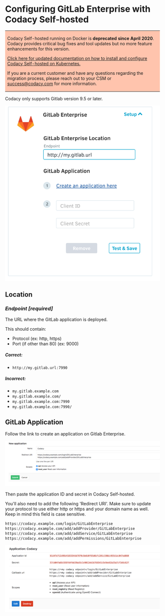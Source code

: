 # Configuring GitLab Enterprise with Codacy Self-hosted

<table>
  <tbody>
    <tr>
      <td style="background-color: #ffc4ad;">
        <p>
          Codacy Self-hosted running on Docker is <strong>deprecated since April 2020</strong>. Codacy provides critical bug fixes and tool updates but no more feature enhancements for this version.
        </p>
        <p>
          <a href="/chart/" target="_self">Click here for updated documentation on how to install and configure Codacy Self-hosted on Kubernetes.</a>
        </p>
        <p>
          If you are a current customer and have any questions regarding the migration process, please reach out to your CSM or <a href="mailto:success@codacy.com" target="_blank">success@codacy.com</a> for more information.
        </p>
      </td>
    </tr>
  </tbody>
</table>

Codacy only supports Gitlab version 9.5 or later. 

![](../images/a266513d752d2a479f3eb047d4badda079abeff428f931394c516c80d9903eef.png)

## Location

### **_Endpoint \[required]_**

The URL where the GitLab application is deployed.

This should contain:

-   Protocol (ex: http, https)
-   Port (if other than 80) (ex: 9000)

##### Correct:

-   `http://my.gitlab.url:7990`

##### Incorrect:

-   `my.gitlab.example.com`
-   `my.gitlab.example.com/`
-   `my.gitlab.example.com:7990`
-   `my.gitlab.example.com:7990/`

## GitLab Application

Follow the link to create an application on Gitlab Enterprise.

![](../images/Screen_Shot_2017-05-17_at_13.16.37.png)

Then paste the application ID and secret in Codacy Self-hosted.

You'll also need to add the following 'Redirect URI'. Make sure to update your protocol to use either http or https and your domain name as well. Keep in mind this field is case sensitive. 

```text
https://codacy.example.com/login/GitLabEnterprise
https://codacy.example.com/add/addProvider/GitLabEnterprise
https://codacy.example.com/add/addService/GitLabEnterprise
https://codacy.example.com/add/addPermissions/GitLabEnterprise
```

![](../images/screen_shot_2017-09-06_at_15.34.15_720.png)
